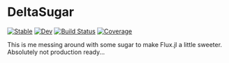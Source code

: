 # DeltaSugar

[![Stable](https://img.shields.io/badge/docs-stable-blue.svg)](https://caseykneale.github.io/DeltaSugar.jl/stable)
[![Dev](https://img.shields.io/badge/docs-dev-blue.svg)](https://caseykneale.github.io/DeltaSugar.jl/dev)
[![Build Status](https://github.com/caseykneale/DeltaSugar.jl/workflows/CI/badge.svg)](https://github.com/caseykneale/DeltaSugar.jl/actions)
[![Coverage](https://codecov.io/gh/caseykneale/DeltaSugar.jl/branch/master/graph/badge.svg)](https://codecov.io/gh/caseykneale/DeltaSugar.jl)


This is me messing around with some sugar to make Flux.jl a little sweeter. Absolutely not production ready...

